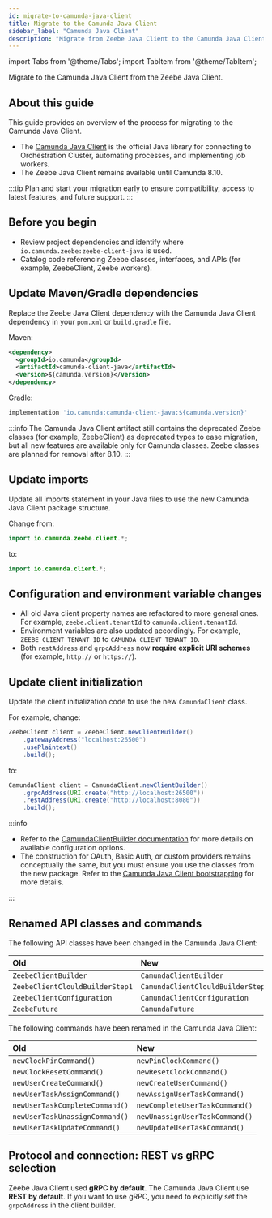 ```yaml
---
id: migrate-to-camunda-java-client
title: Migrate to the Camunda Java Client
sidebar_label: "Camunda Java Client"
description: "Migrate from Zeebe Java Client to the Camunda Java Client. This guide provides an overview of the migration process."
---
```


import Tabs from '@theme/Tabs';
import TabItem from '@theme/TabItem';

Migrate to the Camunda Java Client from the Zeebe Java Client.

## About this guide

This guide provides an overview of the process for migrating to the Camunda Java Client.

- The [Camunda Java Client](../java-client/getting-started.md) is the official Java library for connecting to Orchestration Cluster, automating processes, and implementing job workers.
- The Zeebe Java Client remains available until Camunda 8.10.

:::tip
Plan and start your migration early to ensure compatibility, access to latest features, and future support.
:::

## Before you begin

- Review project dependencies and identify where `io.camunda.zeebe:zeebe-client-java` is used.
- Catalog code referencing Zeebe classes, interfaces, and APIs (for example, ZeebeClient, Zeebe workers).

## Update Maven/Gradle dependencies

Replace the Zeebe Java Client dependency with the Camunda Java Client dependency in your `pom.xml` or `build.gradle` file.

Maven:

```xml
<dependency>
  <groupId>io.camunda</groupId>
  <artifactId>camunda-client-java</artifactId>
  <version>${camunda.version}</version>
</dependency>
```

Gradle:

```groovy
implementation 'io.camunda:camunda-client-java:${camunda.version}'
```

:::info
The Camunda Java Client artifact still contains the deprecated Zeebe classes (for example, ZeebeClient) as deprecated types to ease migration, but all new features are available only for Camunda classes. Zeebe classes are planned for removal after 8.10.
:::

## Update imports

Update all imports statement in your Java files to use the new Camunda Java Client package structure.

Change from:

```java
import io.camunda.zeebe.client.*;
```

to:

```java
import io.camunda.client.*;
```

## Configuration and environment variable changes

- All old Java client property names are refactored to more general ones. For example, `zeebe.client.tenantId` to `camunda.client.tenantId`.
- Environment variables are also updated accordingly. For example, `ZEEBE_CLIENT_TENANT_ID` to `CAMUNDA_CLIENT_TENANT_ID`.
- Both `restAddress` and `grpcAddress` now **require explicit URI schemes** (for example, `http://` or `https://`).

## Update client initialization

Update the client initialization code to use the new `CamundaClient` class.

For example, change:

```java
ZeebeClient client = ZeebeClient.newClientBuilder()
    .gatewayAddress("localhost:26500")
    .usePlaintext()
    .build();
```

to:

```java
CamundaClient client = CamundaClient.newClientBuilder()
    .grpcAddress(URI.create("http://localhost:26500"))
    .restAddress(URI.create("http://localhost:8080"))
    .build();
```

:::info

- Refer to the [CamundaClientBuilder documentation](https://javadoc.io/doc/io.camunda/camunda-client-java/latest/io/camunda/client/CamundaClientBuilder.html) for more details on available configuration options.
- The construction for OAuth, Basic Auth, or custom providers remains conceptually the same, but you must ensure you use the classes from the new package. Refer to the [Camunda Java Client bootstrapping](../java-client/getting-started.md#bootstrapping) for more details.

:::

## Renamed API classes and commands

The following API classes have been changed in the Camunda Java Client:

| Old                             | New                               |
| :------------------------------ | :-------------------------------- |
| `ZeebeClientBuilder`            | `CamundaClientBuilder`            |
| `ZeebeClientClouldBuilderStep1` | `CamundaClientClouldBuilderStep1` |
| `ZeebeClientConfiguration`      | `CamundaClientConfiguration`      |
| `ZeebeFuture`                   | `CamundaFuture`                   |

The following commands have been renamed in the Camunda Java Client:

| Old                            | New                            |
| :----------------------------- | :----------------------------- |
| `newClockPinCommand()`         | `newPinClockCommand()`         |
| `newClockResetCommand()`       | `newResetClockCommand()`       |
| `newUserCreateCommand()`       | `newCreateUserCommand()`       |
| `newUserTaskAssignCommand()`   | `newAssignUserTaskCommand()`   |
| `newUserTaskCompleteCommand()` | `newCompleteUserTaskCommand()` |
| `newUserTaskUnassignCommand()` | `newUnassignUserTaskCommand()` |
| `newUserTaskUpdateCommand()`   | `newUpdateUserTaskCommand()`   |

## Protocol and connection: REST vs gRPC selection

Zeebe Java Client used **gRPC by default**. The Camunda Java Client use **REST by default**. If you want to use gRPC, you need to explicitly set the `grpcAddress` in the client builder.
